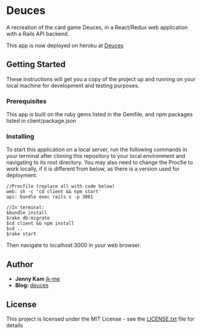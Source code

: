 # Deuces

A recreation of the card game Deuces, in a React/Redux web application with a Rails API backend.

This app is now deployed on heroku at [Deuces](https://deuces-card-game.herokuapp.com/)

## Getting Started

These instructions will get you a copy of the project up and running on your local machine for development and testing purposes.

### Prerequisites

This app is built on the ruby gems listed in the Gemfile, and npm packages listed in client/package.json

### Installing

To start this application on a local server, run the following commands in your terminal after cloning this repository to your local environment and navigating to its root directory. You may also need to change the Procfie to work locally, if it is different from below, as there is a version used for deployment.

```
//Procfile (replace all with code below)
web: sh -c 'cd client && npm start'
api: bundle exec rails s -p 3001

//In terminal:
$bundle install
$rake db:migrate
$cd client && npm install
$cd ..
$rake start
```

Then navigate to localhost:3000 in your web browser.

## Author

* **Jenny Kam**
 [jk-me](https://github.com/jk-me)
 * **Blog:** [deuces](http://jellyjen.com/react_redux_final_project)

## License

This project is licensed under the MIT License - see the [LICENSE.txt](LICENSE.txt) file for details
